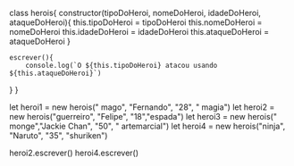 class herois{
	constructor(tipoDoHeroi, nomeDoHeroi, idadeDoHeroi, ataqueDoHeroi){
    	this.tipoDoHeroi = tipoDoHeroi
        this.nomeDoHeroi = nomeDoHeroi
        this.idadeDoHeroi = idadeDoHeroi
        this.ataqueDoHeroi = ataqueDoHeroi
    }
    
    escrever(){
    	console.log(`O ${this.tipoDoHeroi} atacou usando ${this.ataqueDoHeroi}`)
 }
}   
   
let heroi1 = new herois(" mago", "Fernando", "28", " magia")
let heroi2 = new herois("guerreiro", "Felipe", "18","espada")
let heroi3 = new herois(" monge","Jackie Chan", "50", " artemarcial")
let heroi4 = new herois("ninja", "Naruto", "35", "shuriken")

heroi2.escrever()
heroi4.escrever()
